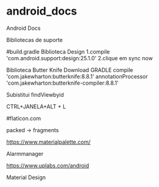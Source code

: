 # android_docs
Android Docs

Bibliotecas de suporte

#build.gradle 
Biblioteca Design
1.compile 'com.android.support:design:25.1.0'
2.clique em sync now

Biblioteca
Butter Knife
Download
GRADLE
compile 'com.jakewharton:butterknife:8.8.1'
annotationProcessor 'com.jakewharton:butterknife-compiler:8.8.1'

Subistitui findViewbyid


CTRL+JANELA+ALT + L

#flaticon.com

packed 
  -> fragments

https://www.materialpalette.com/

Alarmmanager

https://www.uplabs.com/android

Material Design
